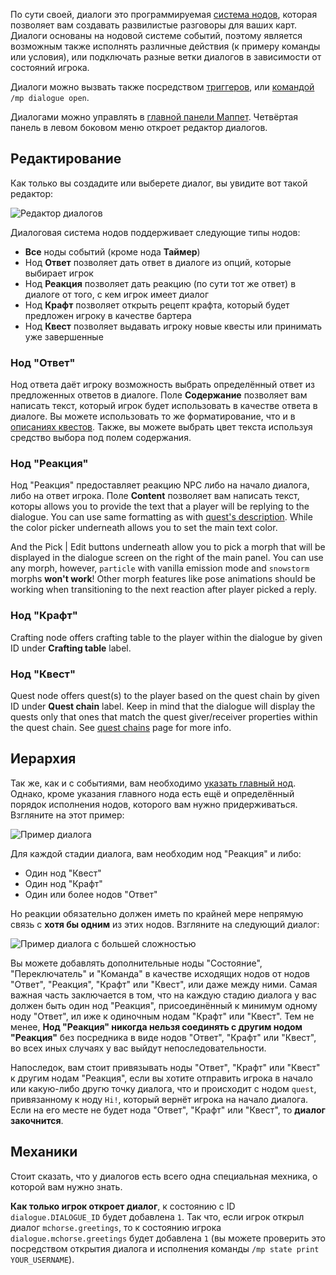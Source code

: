 По сути своей, диалоги это программируемая [система нодов](./Nodes), которая позволяет вам создавать развилистые разговоры для ваших карт. Диалоги основаны на нодовой системе событий, поэтому является возможным также исполнять различные действия (к примеру команды или условия), или подключать разные ветки диалогов в зависимости от состояний игрока.
 
Диалоги можно вызвать также посредством [триггеров](./Trigger), или [командой](https://github.com/mchorse/mappet/wiki/Commands#dialogue-commands) `/mp dialogue open`.
 
Диалогами можно управлять в [главной панели Маппет](./Mappet-dashboard). Четвёртая панель в левом боковом меню откроет редактор диалогов.
 
## Редактирование
 
Как только вы создадите или выберете диалог, вы увидите вот такой редактор:
 
![Редактор диалогов](https://i.imgur.com/vbNscqe.png)
 
Диалоговая система нодов поддерживает следующие типы нодов:
 
* **Все** ноды событий (кроме нода **Таймер**)
* Нод **Ответ** позволяет дать ответ в диалоге из опций, которые выбирает игрок
* Нод **Реакция** позволяет дать реакцию (по сути тот же ответ) в диалоге от того, с кем игрок имеет диалог
* Нод **Крафт** позволяет открыть рецепт крафта, который будет предложен игроку в качестве бартера
* Нод **Квест** позволяет выдавать игроку новые квесты или принимать уже завершенные
 
### Нод "Ответ"
 
Нод ответа даёт игроку возможность выбрать определённый ответ из предложенных ответов в диалоге. Поле **Содержание** позволяет вам написать текст, который игрок будет использовать в качестве ответа в диалоге. Вы можете использовать то же форматирование, что и в [описаниях квестов](./Quests#descriptions-formatting). Также, вы можете выбрать цвет текста используя средство выбора под полем содержания.
 
### Нод "Реакция"
 
Нод "Реакция" предоставляет реакцию NPC либо на начало диалога, либо на ответ игрока. Поле **Content** позволяет вам написать текст, которы allows you to provide the text that a player will be replying to the dialogue. You can use same formatting as with [quest's description](./Quests#descriptions-formatting). While the color picker underneath allows you to set the main text color.
 
And the Pick | Edit buttons underneath allow you to pick a morph that will be displayed in the dialogue screen on the right of the main panel. You can use any morph, however, `particle` with vanilla emission mode and `snowstorm` morphs **won't work**! Other morph features like pose animations should be working when transitioning to the next reaction after player picked a reply.
 
### Нод "Крафт"
 
Crafting node offers crafting table to the player within the dialogue by given ID under **Crafting table** label. 
 
### Нод "Квест"
 
Quest node offers quest(s) to the player based on the quest chain by given ID under **Quest chain** label. Keep in mind that the dialogue will display the quests only that ones that match the quest giver/receiver properties within the quest chain. See [quest chains](./Quest-chains#quest-node) page for more info.
 
## Иерархия
 
Так же, как и с событиями, вам необходимо [указать главный нод](./Events#hierarchy). Однако, кроме указания главного нода есть ещё и определённый порядок исполнения нодов, которого вам нужно придерживаться. Взгляните на этот пример: 
 
![Пример диалога](https://i.imgur.com/GO9qmEl.png)
 
Для каждой стадии диалога, вам необходим нод "Реакция" и либо:
 
* Один нод "Квест"
* Один нод "Крафт"
* Один или более нодов "Ответ"
 
Но реакции обязательно должен иметь по крайней мере непрямую связь с **хотя бы одним** из этих нодов. Взгляните на следующий диалог:
 
![Пример диалога с большей сложностью](https://i.imgur.com/GDrmfVv.png)
 
Вы можете добавлять дополнительные ноды "Состояние", "Переключатель" и "Команда" в качестве исходящих нодов от нодов "Ответ", "Реакция", "Крафт" или "Квест", или даже между ними. Самая важная часть заключается в том, что на каждую стадию диалога у вас должен быть один нод "Реакция", присоединённый к минимум одному ноду "Ответ", ил иже к одиночным нодам "Крафт" или "Квест". Тем не менее, **Нод "Реакция" никогда нельзя соединять с другим нодом "Реакция"** без посредника в виде нодов "Ответ", "Крафт" или "Квест", во всех иных случаях у вас выйдут непоследовательности.
 
Напоследок, вам стоит привязывать ноды "Ответ", "Крафт" или "Квест" к другим нодам "Реакция", если вы хотите отправить игрока в начало или какую-либо другю точку диалога, что и происходит с нодом `quest`, привязанному к ноду `Hi!`, который вернёт игрока на начало диалога. Если на его месте не будет нода "Ответ", "Крафт" или "Квест", то **диалог закочнится**.
 
## Механики
 
Стоит сказать, что у диалогов есть всего одна специальная мехника, о которой вам нужно знать.
 
**Как только игрок откроет диалог**, к состоянию с ID `dialogue.DIALOGUE_ID` будет добавлена `1`. Так что, если игрок открыл диалог `mchorse.greetings`, то к состоянию игрока `dialogue.mchorse.greetings` будет добавлена `1` (вы можете проверить это посредством открытия диалога и исполнения команды `/mp state print YOUR_USERNAME`).
